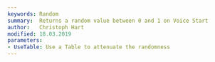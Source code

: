 ```yaml
---
keywords: Random
summary:  Returns a random value between 0 and 1 on Voice Start
author:   Christoph Hart
modified: 18.03.2019
parameters:
- UseTable: Use a Table to attenuate the randomness
---
```

